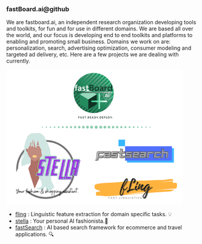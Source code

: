 ### fastBoard.ai@github
We are fastboard.ai, an independent research organization developing tools and toolkits, for fun and for use in different domains. We are based all over the world, and our focus is developing end to end toolkits and platforms to enabling and promoting small business. Domains we work on are: personalization, search, advertising optimization, consumer modeling and targeted ad delivery, etc. Here are a few projects we are dealing with currently.

![fastBoard](./fastboardai.png)

- [fling](https://github.com/fastboardAI/fling) : Linguistic feature extraction for domain specific tasks. 💡 
- [stella](https://github.com/fastboardAI/stella) : Your personal AI fashionista.👩 
- [fastSearch](https://github.com/fastboardAI/fastSearch) : AI based search framework for ecommerce and travel applications. 🔍
